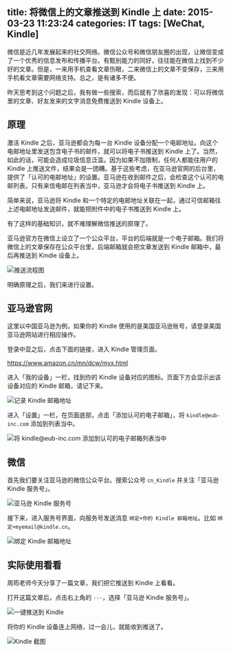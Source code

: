 title: 将微信上的文章推送到 Kindle 上
date: 2015-03-23 11:23:24
categories: IT
tags: [WeChat, Kindle]
---

微信是近几年发展起来的社交网络。微信公众号和微信朋友圈的出现，让微信变成了一个优秀的信息发布和传播平台。有甄别能力的同好，往往能在微信上找到不少好的文章。但是，一来用手机查看文章伤眼，二来微信上的文章不变保存，三来用手机看文章需要网络支持。总之，是有诸多不便。

昨天思考到这个问题之后，我有做一些搜索，而后就有了欣喜的发现：可以将微信里的文章、好友发来的文字消息免费推送到 Kindle 设备上。

<!--more-->

## 原理

激活 Kindle 之后，亚马逊都会为每一台 Kindle 设备分配一个电邮地址。向这个电邮地址里发送包含电子书的邮件，就可以将电子书推送到 Kindle 上了。当然，如此的话，可能会造成垃圾信息泛滥。因为如果不加限制，任何人都能往用户的 Kindle 上推送文件，结果会是一团糟。基于这些考虑，在亚马逊官网的后台里，提供了「认可的电邮地址」的设置。亚马逊在收到邮件之后，会检查这个认可的电邮列表。只有来信电邮在列表当中，亚马逊才会将电子书推送到 Kindle 上。

简单来说，亚马逊将 Kindle 和一个特定的电邮地址关联在一起，通过可信邮箱往上述电邮地址发送邮件，就能把附件中的电子书推送到 Kindle 上。

有了这样的基础知识，就不难理解微信推送的原理了。

亚马逊官方在微信上设立了一个公众平台，平台的后端就是一个电子邮箱。我们将微信上的文章保存在公众平台里，后端邮箱就会把文章发送到 Kindle 邮箱中，最后再推送到 Kindle 设备上。

![推送流程图]({{site.url}}/attachment/images/Kindle/wechat_flowchat.png)

明确原理之后，我们来进行设置。

## 亚马逊官网

这里以中国亚马逊为例，如果你的 Kindle 使用的是美国亚马逊账号，请登录美国亚马逊网站进行相应操作。

登录中亚之后，点击下面的链接，进入 Kindle 管理页面。

<https://www.amazon.cn/mn/dcw/myx.html>

进入「我的设备」一栏，找到你的 Kindle 设备对应的图标。页面下方会显示出该设备对应的 Kindle 邮箱，请记下来。

![记录 Kindle 邮箱地址]({{site.url}}/attachment/images/Kindle/amazon01.png)

进入「设置」一栏，在页面底部，点击「添加认可的电子邮箱」，将 `kindle@eub-inc.com` 添加到列表当中。

![将 `kindle@eub-inc.com` 添加到认可的电子邮箱列表当中]({{site.url}}/attachment/images/Kindle/amazon02.png)

## 微信

首先我们要关注亚马逊的微信公众平台。搜索公众号 `cn_Kindle` 并关注「亚马逊 Kindle 服务号」。

![亚马逊 Kindle 服务号]({{site.url}}/attachment/images/Kindle/wechat01.jpg)

接下来，进入服务号界面，向服务号发送消息 `绑定+你的 Kindle 邮箱地址`。比如 `绑定+myemail@kindle.cn`。

![绑定 Kindle 邮箱地址]({{site.url}}/attachment/images/Kindle/wechat02.jpg)

## 实际使用看看

周筠老师今天分享了一篇文章，我们把它推送到 Kindle 上看看。

打开这篇文章后，点击右上角的 `···`，选择「亚马逊 Kindle 服务号」。

![一键推送到 Kindle]({{site.url}}/attachment/images/Kindle/wechat03.jpg)

将你的 Kindle 设备连上网络，过一会儿，就能收到推送了。

![Kindle 截图]({{site.url}}/attachment/images/Kindle/kindle01.png)
